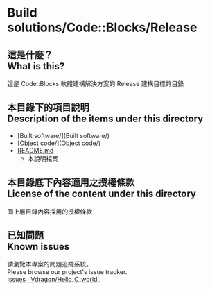 # Build solutions/Code::Blocks/Release
## 這是什麼？<br />What is this?
這是 Code::Blocks 軟體建構解決方案的 Release 建構目標的目錄

## 本目錄下的項目說明<br />Description of the items under this directory
* [Built software/](Built software/)
* [Object code/](Object code/)
* [README.md](README.md)
	* 本說明檔案

## 本目錄底下內容適用之授權條款<br />License of the content under this directory
同上層目錄內容採用的授權條款

## 已知問題<br />Known issues
請瀏覽本專案的問題追蹤系統。  
Please browse our project's issue tracker.  
[Issues · Vdragon/Hello_C_world_](https://github.com/Vdragon/Hello_C_world_/issues)